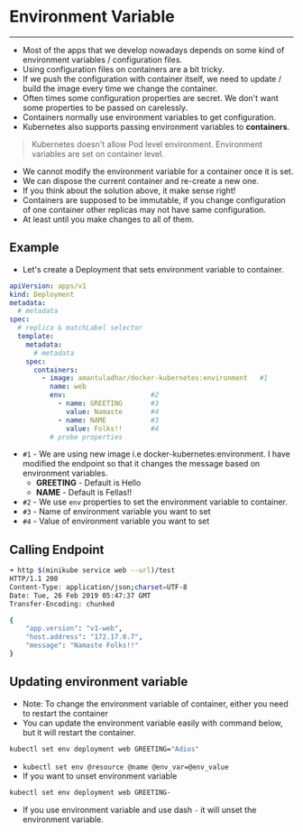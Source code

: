 # Environment Variable

---

- Most of the apps that we develop nowadays depends on some kind of environment variables / configuration files.
- Using configuration files on containers are a bit tricky.
- If we push the configuration with container itself, we need to update / build the image every time we change the container.
- Often times some configuration properties are secret. We don't want some properties to be passed on carelessly.
- Containers normally use environment variables to get configuration.
- Kubernetes also supports passing environment variables to **containers**.

> Kubernetes doesn't allow Pod level environment. Environment variables are set on container level.

- We cannot modify the environment variable for a container once it is set.
- We can dispose the current container and re-create a new one.
- If you think about the solution above, it make sense right!
- Containers are supposed to be immutable, if you change configuration of one container other replicas may not have same configuration.
- At least until you make changes to all of them.

## Example
- Let's create a Deployment that sets environment variable to container.
```yaml
apiVersion: apps/v1
kind: Deployment
metadata:
  # metadata
spec:
  # replica & matchLabel selector
  template:
    metadata:
      # metadata
    spec:
      containers:
        - image: amantuladhar/docker-kubernetes:environment   #1
          name: web
          env:                     #2
            - name: GREETING       #3
              value: Namaste       #4
            - name: NAME           #3
              value: Folks!!       #4
          # probe properties
```
- `#1` - We are using new image i.e docker-kubernetes:environment. I have modified the endpoint so that it changes the message based on environment variables.
    - **GREETING** - Default is Hello
    - **NAME** - Default is Fellas!!
- `#2` - We use `env` properties to set the environment variable to container.
- `#3` - Name of environment variable you want to set
- `#4` - Value of environment variable you want to set

## Calling Endpoint
```bash
➜ http $(minikube service web --url)/test
HTTP/1.1 200
Content-Type: application/json;charset=UTF-8
Date: Tue, 26 Feb 2019 05:47:37 GMT
Transfer-Encoding: chunked

{
    "app.version": "v1-web",
    "host.address": "172.17.0.7",
    "message": "Namaste Folks!!"
}
```

## Updating environment variable

- Note: To change the environment variable of container, either you need to restart the container
- You can update the environment variable easily with command below, but it will restart the container.

```bash
kubectl set env deployment web GREETING="Adios"
```
- `kubectl set env @resource @name @env_var=@env_value`
-   If you want to unset environment variable

```bash
kubectl set env deployment web GREETING-
```
- If you use environment variable and use dash `-` it will unset the environment variable.